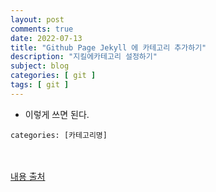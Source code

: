```yaml
---
layout: post
comments: true
date: 2022-07-13
title: "Github Page Jekyll 에 카테고리 추가하기"
description: "지킬에카테고리 설정하기"
subject: blog
categories: [ git ]
tags: [ git ]
---
```



- 이렇게 쓰면 된다.
```
categories: [카테고리명]
```
<br/><br/>
[내용 출처](https://blog.devari.kr/2019/jekyll/jekyll-category-setting)
